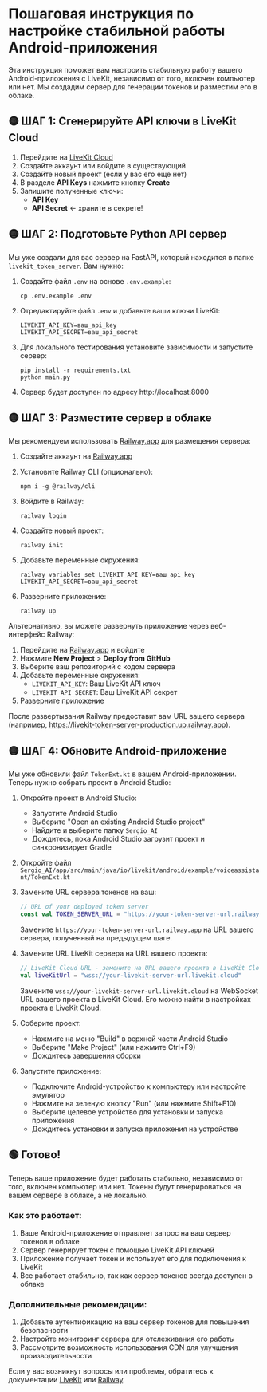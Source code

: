 # Пошаговая инструкция по настройке стабильной работы Android-приложения

Эта инструкция поможет вам настроить стабильную работу вашего Android-приложения с LiveKit, независимо от того, включен компьютер или нет. Мы создадим сервер для генерации токенов и разместим его в облаке.

## 🟡 ШАГ 1: Сгенерируйте API ключи в LiveKit Cloud

1. Перейдите на [LiveKit Cloud](https://cloud.livekit.io)
2. Создайте аккаунт или войдите в существующий
3. Создайте новый проект (если у вас его еще нет)
4. В разделе **API Keys** нажмите кнопку **Create**
5. Запишите полученные ключи:
   - **API Key**
   - **API Secret** ← храните в секрете!

## 🟡 ШАГ 2: Подготовьте Python API сервер

Мы уже создали для вас сервер на FastAPI, который находится в папке `livekit_token_server`. Вам нужно:

1. Создайте файл `.env` на основе `.env.example`:
   ```
   cp .env.example .env
   ```

2. Отредактируйте файл `.env` и добавьте ваши ключи LiveKit:
   ```
   LIVEKIT_API_KEY=ваш_api_key
   LIVEKIT_API_SECRET=ваш_api_secret
   ```

3. Для локального тестирования установите зависимости и запустите сервер:
   ```
   pip install -r requirements.txt
   python main.py
   ```

4. Сервер будет доступен по адресу http://localhost:8000

## 🟡 ШАГ 3: Разместите сервер в облаке

Мы рекомендуем использовать [Railway.app](https://railway.app) для размещения сервера:

1. Создайте аккаунт на [Railway.app](https://railway.app)

2. Установите Railway CLI (опционально):
   ```
   npm i -g @railway/cli
   ```

3. Войдите в Railway:
   ```
   railway login
   ```

4. Создайте новый проект:
   ```
   railway init
   ```

5. Добавьте переменные окружения:
   ```
   railway variables set LIVEKIT_API_KEY=ваш_api_key LIVEKIT_API_SECRET=ваш_api_secret
   ```

6. Разверните приложение:
   ```
   railway up
   ```

Альтернативно, вы можете развернуть приложение через веб-интерфейс Railway:

1. Перейдите на [Railway.app](https://railway.app) и войдите
2. Нажмите **New Project** > **Deploy from GitHub**
3. Выберите ваш репозиторий с кодом сервера
4. Добавьте переменные окружения:
   - `LIVEKIT_API_KEY`: Ваш LiveKit API ключ
   - `LIVEKIT_API_SECRET`: Ваш LiveKit API секрет
5. Разверните приложение

После развертывания Railway предоставит вам URL вашего сервера (например, https://livekit-token-server-production.up.railway.app).

## 🟡 ШАГ 4: Обновите Android-приложение

Мы уже обновили файл `TokenExt.kt` в вашем Android-приложении. Теперь нужно собрать проект в Android Studio:

1. Откройте проект в Android Studio:
   - Запустите Android Studio
   - Выберите "Open an existing Android Studio project"
   - Найдите и выберите папку `Sergio_AI`
   - Дождитесь, пока Android Studio загрузит проект и синхронизирует Gradle

2. Откройте файл `Sergio_AI/app/src/main/java/io/livekit/android/example/voiceassistant/TokenExt.kt`

3. Замените URL сервера токенов на ваш:
   ```kotlin
   // URL of your deployed token server
   const val TOKEN_SERVER_URL = "https://your-token-server-url.railway.app"
   ```
   Замените `https://your-token-server-url.railway.app` на URL вашего сервера, полученный на предыдущем шаге.

4. Замените URL LiveKit сервера на URL вашего проекта:
   ```kotlin
   // LiveKit Cloud URL - замените на URL вашего проекта в LiveKit Cloud
   val liveKitUrl = "wss://your-livekit-server-url.livekit.cloud"
   ```
   Замените `wss://your-livekit-server-url.livekit.cloud` на WebSocket URL вашего проекта в LiveKit Cloud. Его можно найти в настройках проекта в LiveKit Cloud.

5. Соберите проект:
   - Нажмите на меню "Build" в верхней части Android Studio
   - Выберите "Make Project" (или нажмите Ctrl+F9)
   - Дождитесь завершения сборки

6. Запустите приложение:
   - Подключите Android-устройство к компьютеру или настройте эмулятор
   - Нажмите на зеленую кнопку "Run" (или нажмите Shift+F10)
   - Выберите целевое устройство для установки и запуска приложения
   - Дождитесь установки и запуска приложения на устройстве

## 🟢 Готово!

Теперь ваше приложение будет работать стабильно, независимо от того, включен компьютер или нет. Токены будут генерироваться на вашем сервере в облаке, а не локально.

### Как это работает:

1. Ваше Android-приложение отправляет запрос на ваш сервер токенов в облаке
2. Сервер генерирует токен с помощью LiveKit API ключей
3. Приложение получает токен и использует его для подключения к LiveKit
4. Все работает стабильно, так как сервер токенов всегда доступен в облаке

### Дополнительные рекомендации:

1. Добавьте аутентификацию на ваш сервер токенов для повышения безопасности
2. Настройте мониторинг сервера для отслеживания его работы
3. Рассмотрите возможность использования CDN для улучшения производительности

Если у вас возникнут вопросы или проблемы, обратитесь к документации [LiveKit](https://docs.livekit.io) или [Railway](https://docs.railway.app).
